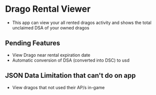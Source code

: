 # Drago Rental Viewer

- This app can view your all rented dragos activity and shows the total unclaimed DSA of your owned dragos

## Pending Features

- View Drago near rental expiration date
- Automatic conversion of DSA (converted into DSC) to usd

## JSON Data Limitation that can't do on app

- View dragos that not used their AP/s in-game
